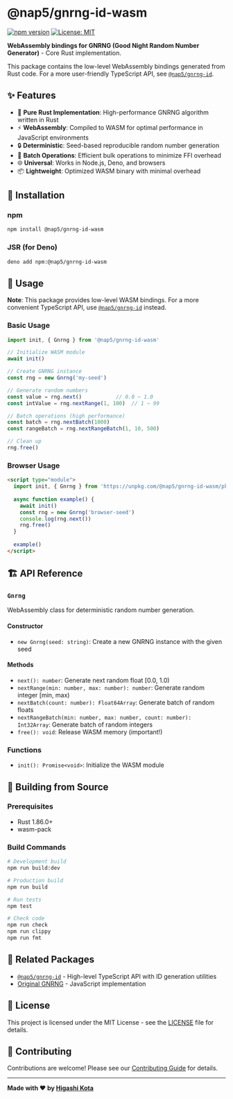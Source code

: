 # @nap5/gnrng-id-wasm

[![npm version](https://badge.fury.io/js/@nap5%2Fgnrng-id-wasm.svg)](https://badge.fury.io/js/@nap5%2Fgnrng-id-wasm)
[![License: MIT](https://img.shields.io/badge/License-MIT-yellow.svg)](https://opensource.org/licenses/MIT)

**WebAssembly bindings for GNRNG (Good Night Random Number Generator)** - Core Rust implementation.

This package contains the low-level WebAssembly bindings generated from Rust code. For a more user-friendly TypeScript API, see [`@nap5/gnrng-id`](https://www.npmjs.com/package/@nap5/gnrng-id).

## ✨ Features

- 🦀 **Pure Rust Implementation**: High-performance GNRNG algorithm written in Rust
- ⚡ **WebAssembly**: Compiled to WASM for optimal performance in JavaScript environments
- 🔒 **Deterministic**: Seed-based reproducible random number generation
- 🚀 **Batch Operations**: Efficient bulk operations to minimize FFI overhead
- 🌐 **Universal**: Works in Node.js, Deno, and browsers
- 📦 **Lightweight**: Optimized WASM binary with minimal overhead

## 🚀 Installation

### npm

```bash
npm install @nap5/gnrng-id-wasm
```

### JSR (for Deno)

```bash
deno add npm:@nap5/gnrng-id-wasm
```

## 📖 Usage

**Note**: This package provides low-level WASM bindings. For a more convenient TypeScript API, use [`@nap5/gnrng-id`](https://www.npmjs.com/package/@nap5/gnrng-id) instead.

### Basic Usage

```javascript
import init, { Gnrng } from '@nap5/gnrng-id-wasm'

// Initialize WASM module
await init()

// Create GNRNG instance
const rng = new Gnrng('my-seed')

// Generate random numbers
const value = rng.next()           // 0.0 ~ 1.0
const intValue = rng.nextRange(1, 100)  // 1 ~ 99

// Batch operations (high performance)
const batch = rng.nextBatch(1000)
const rangeBatch = rng.nextRangeBatch(1, 10, 500)

// Clean up
rng.free()
```

### Browser Usage

```html
<script type="module">
  import init, { Gnrng } from 'https://unpkg.com/@nap5/gnrng-id-wasm/pkg/gnrng_id_wasm.js'
  
  async function example() {
    await init()
    const rng = new Gnrng('browser-seed')
    console.log(rng.next())
    rng.free()
  }
  
  example()
</script>
```

## 🏗️ API Reference

### `Gnrng`

WebAssembly class for deterministic random number generation.

#### Constructor

- `new Gnrng(seed: string)`: Create a new GNRNG instance with the given seed

#### Methods

- `next(): number`: Generate next random float [0.0, 1.0)
- `nextRange(min: number, max: number): number`: Generate random integer [min, max)
- `nextBatch(count: number): Float64Array`: Generate batch of random floats
- `nextRangeBatch(min: number, max: number, count: number): Int32Array`: Generate batch of random integers
- `free(): void`: Release WASM memory (important!)

### Functions

- `init(): Promise<void>`: Initialize the WASM module

## 🔧 Building from Source

### Prerequisites

- Rust 1.86.0+
- wasm-pack

### Build Commands

```bash
# Development build
npm run build:dev

# Production build  
npm run build

# Run tests
npm test

# Check code
npm run check
npm run clippy
npm run fmt
```

## 🌟 Related Packages

- [`@nap5/gnrng-id`](https://www.npmjs.com/package/@nap5/gnrng-id) - High-level TypeScript API with ID generation utilities
- [Original GNRNG](https://github.com/steveruizok/gnrng) - JavaScript implementation

## 📄 License

This project is licensed under the MIT License - see the [LICENSE](../../LICENSE) file for details.

## 🤝 Contributing

Contributions are welcome! Please see our [Contributing Guide](../../CONTRIBUTING.md) for details.

---

**Made with ❤️ by [Higashi Kota](https://github.com/Higashi-Kota)**